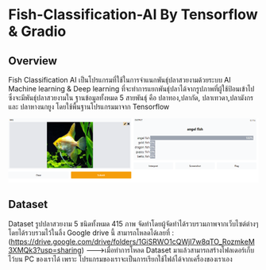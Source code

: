 # Fish-Classification-AI By Tensorflow & Gradio
## Overview
Fish Classification AI เป็นโปรแกรมที่ใช้ในการจำแนกพันธุ์ปลาสวยงามด้วยระบบ AI Machine learning &amp; Deep learning ที่จะทำการแยกพันธุ์ปลาได้จากรูปภาพที่ผู้ใช้ป้อนเข้าไป ซึ่งจะมีพันธุ์ปลาสวยงามใน ฐานข้อมูลทั้งหมด 5 สายพันธุ์ คือ ปลาทอง,ปลากัด, ปลาเทวดา,ปลามังกร และ ปลาหางนกยูง โดยใช้พื้นฐานโปรแกรมมาจาก Tensorflow

![alt text](https://github.com/Naphat2543/Fish-Classification-AI/blob/main/img/AIclassification.PNG)

## Dataset
Dataset รูปปลาสวยงาม 5 ชนิดทั้งหมด 415 ภาพ จัดทำโดยผู้จัดทำได้รวบรวมภาพจากเว็บไซต์ต่างๆ โดยได้รวบรวมไว้ในลิ้ง Google drive นี้ สามารถโหลดได้เลยที่ : (https://drive.google.com/drive/folders/1GiSRWO1cQWjI7w8qTO_RozmkeM3XMQk3?usp=sharing)
--->เมื่อทำการโหลด Dataset มาแล้วสามารถสร้างโฟลเดอร์เก็บไว้บน PC ของเราได้ เพราะ โปรแกรมของเราจะเป็นการเรียกใช้ไฟล์ได้จากเครื่องของเราเอง
